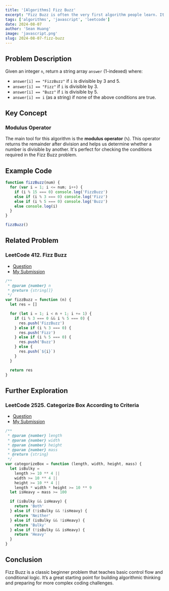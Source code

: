 ```yaml
---
title: '[Algorithms] Fizz Buzz'
excerpt: "Fizz Buzz is often the very first algorithm people learn. It's a classic and fundamental concept, serving as an entry point into algorithm learning — simple yet fun!"
tags: ['algorithms', 'javascript', 'leetcode']
date: 2024-08-07
author: 'Sean Huang'
image: 'javascript.png'
slug: 2024-08-07-fizz-buzz
---
```


## Problem Description

Given an integer `n`, return a string array `answer` (1-indexed) where:

- `answer[i] == "FizzBuzz"` if `i` is divisible by 3 and 5.
- `answer[i] == "Fizz"` if `i` is divisible by 3.
- `answer[i] == "Buzz"` if `i` is divisible by 5.
- `answer[i] == i` (as a string) if none of the above conditions are true.

## Key Concept

### Modulus Operator

The main tool for this algorithm is the **modulus operator** (`%`). This operator returns the remainder after division and helps us determine whether a number is divisible by another. It's perfect for checking the conditions required in the Fizz Buzz problem.

## Example Code

```javascript
function fizzBuzz(num) {
  for (var i = 1; i <= num; i++) {
    if (i % 15 === 0) console.log('FizzBuzz')
    else if (i % 3 === 0) console.log('Fizz')
    else if (i % 5 === 0) console.log('Buzz')
    else console.log(i)
  }
}

fizzBuzz()
```

## Related Problem

### LeetCode 412. Fizz Buzz

- [Question](https://leetcode.com/problems/fizz-buzz/description/)
- [My Submission](https://leetcode.com/problems/fizz-buzz/submissions/1398760859)

```javascript
/**
 * @param {number} n
 * @return {string[]}
 */
var fizzBuzz = function (n) {
  let res = []

  for (let i = 1; i < n + 1; i += 1) {
    if (i % 3 === 0 && i % 5 === 0) {
      res.push('FizzBuzz')
    } else if (i % 3 === 0) {
      res.push('Fizz')
    } else if (i % 5 === 0) {
      res.push('Buzz')
    } else {
      res.push(`${i}`)
    }
  }

  return res
}
```

## Further Exploration

### LeetCode 2525. Categorize Box According to Criteria

- [Question](https://leetcode.com/problems/categorize-box-according-to-criteria/description/)
- [My Submission](https://leetcode.com/problems/categorize-box-according-to-criteria/submissions/1399341918)

```javascript
/**
 * @param {number} length
 * @param {number} width
 * @param {number} height
 * @param {number} mass
 * @return {string}
 */
var categorizeBox = function (length, width, height, mass) {
  let isBulky =
    length >= 10 ** 4 ||
    width >= 10 ** 4 ||
    height >= 10 ** 4 ||
    length * width * height >= 10 ** 9
  let isHeavy = mass >= 100

  if (isBulky && isHeavy) {
    return 'Both'
  } else if (!isBulky && !isHeavy) {
    return 'Neither'
  } else if (isBulky && !isHeavy) {
    return 'Bulky'
  } else if (!isBulky && isHeavy) {
    return 'Heavy'
  }
}
```

## Conclusion

Fizz Buzz is a classic beginner problem that teaches basic control flow and conditional logic. It’s a great starting point for building algorithmic thinking and preparing for more complex coding challenges.

